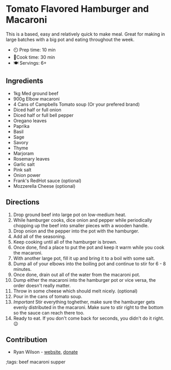 # Tomato Flavored Hamburger and Macaroni 

This is a based, easy and relatively quick to make meal. Great for making in large batches with a big pot and eating throughout the week. 

- ⏲️ Prep time: 10 min 
- 🍳Cook time: 30 min
- 🍽️ Servings: 6+

## Ingredients

- 1kg Med ground beef
- 900g Elbow macaroni
- 4 Cans of Campbells Tomato soup (Or your prefered brand) 
- Diced half or full onion 
- Diced half or full bell pepper 
- Oregano leaves 
- Paprika 
- Basil 
- Sage 
- Savory 
- Thyme 
- Marjoram 
- Rosemary leaves 
- Garlic salt 
- Pink salt 
- Onion power 
- Frank's RedHot sauce (optional)
- Mozzerella Cheese (optional)

## Directions

1. Drop ground beef into large pot on low-medium heat.
2. While hamburger cooks, dice onion and pepper while periodically chopping up the beef into smaller pieces with a wooden handle. 
3. Drop onion and the pepper into the pot with the hamburger.
4. Add all of the seasoning.
5. Keep cooking until all of the hamburger is brown.
6. Once done, find a place to put the pot and keep it warm while you cook the macaroni.
7. With another large pot, fill it up and bring it to a boil with some salt.
8. Dump all of your elbows into the boiling pot and continue to stir for 6 - 8 minutes.
9. Once done, drain out all of the water from the macaroni pot. 
10. Dump either the macaroni into the hamburger pot or vice versa, the order doesn't really matter.
11. Throw in some cheese which should melt nicely. (optional)
12. Pour in the cans of tomato soup.
13. *Important* Stir everything toghether, make sure the hamburger gets evenly distributed in the macaroni. Make sure to stir right to the bottom so the sauce can reach there too.
14. Ready to eat. If you don't come back for seconds, you didn't do it right. 😉 

## Contribution

- Ryan Wilson - [website](https://rdwilson.xyz), [donate](https://rdwilson.xyz/donate.html)

;tags: beef macaroni supper
